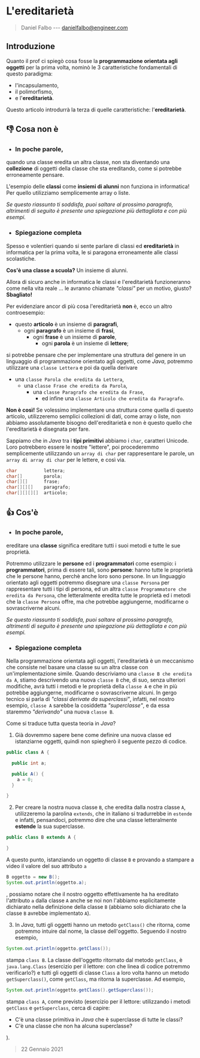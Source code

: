 # L'ereditarietà

> Daniel Falbo --- <danielfalbo@engineer.com>

## Introduzione

Quanto il prof ci spiegò cosa fosse la **programmazione orientata agli
oggetti** per la prima volta, nominò le 3 caratteristiche fondamentali di
questo paradigma:

- l'incapsulamento,
- il polimorfismo,
- e l'**ereditarietà**.

Questo articolo introdurrà la terza di quelle caratteristiche:
l'**ereditarietà**.

## 👎 Cosa non è

- ### In poche parole,

quando una classe eredita un altra classe, non sta diventando una
**collezione** di oggetti della classe che sta ereditando, come si potrebbe
erroneamente pensare.

L'esempio delle **classi** come **insiemi di alunni** non funziona in
informatica! Per quello utilizziamo semplicemente array o liste.

_Se questo riassunto ti soddisfa, puoi saltare al prossimo paragrafo,
altrimenti di seguito è presente una spiegazione più dettagliata e con più
esempi._

- ### Spiegazione completa

Spesso e volentieri quando si sente parlare di classi ed **ereditarietà** in
informatica per la prima volta, le si paragona erroneamente alle classi
scolastiche.

**Cos'è una classe a scuola?** Un insieme di alunni.

Allora di sicuro anche in informatica le classi e l'ereditarietà funzioneranno
come nella vita reale ... le avranno chiamate _"classi"_ per un motivo,
giusto? **Sbagliato!**

Per evidenziare ancor di più cosa l'ereditarietà **non** è, ecco un altro
controesempio:

- questo **articolo** è un insieme di **paragrafi**,
  - ogni **paragrafo** è un insieme di **frasi**,
    - ogni **frase** è un insieme di **parole**,
      - ogni **parola** è un insieme di **lettere**;

si potrebbe pensare che per implementare una struttura del genere
in un linguaggio di programmazione orientato agli oggetti, come _Java_,
potremmo utilizzare una `classe Lettera` e poi da quella derivare

- una `classe Parola che eredita da Lettera`,
  - una `classe Frase che eredita da Parola`,
    - una `classe Paragrafo che eredita da Frase`,
      - ed infine una `classe Articolo che eredita da Paragrafo`.

**Non è così!** Se volessimo implementare una struttura come quella di questo
articolo, utilizzeremo semplici collezioni di dati, come array o liste, non
abbiamo assolutamente bisogno dell'ereditarietà e non è questo quello che
l'ereditarietà è disegnata per fare.

Sappiamo che in _Java_ tra i **tipi primitivi** abbiamo i `char`, caratteri
Unicode. Loro potrebbero essere le nostre "lettere", poi procederemmo
semplicemente utilizzando un `array di char` per rappresentare le parole, un
`array di array di char` per le lettere, e così via.

```java
char          lettera;
char[]        parola;
char[][]      frase;
char[][][]    paragrafo;
char[][][][]  articolo;
```

## 👍 Cos'è

- ### In poche parole,

ereditare una **classe** significa ereditare tutti i suoi metodi e tutte le
sue proprietà.

Potremmo utilizzare le **persone** ed i **programmatori** come esempio: i
**programmatori**, prima di essere tali, sono **persone**: hanno tutte le
proprietà che le persone hanno, perchè anche loro sono persone. In un
linguaggio orientato agli oggetti potremmo disegnare una `classe Persona` per
rappresentare tutti i tipi di persona, ed un altra `classe Programmatore che eredita da Persona`, che letteralmente eredita tutte le proprietà ed i metodi
che la `classe Persona` offre, ma che potrebbe aggiungerne, modificarne o
sovrascriverne alcuni.

_Se questo riassunto ti soddisfa, puoi saltare al prossimo paragrafo,
altrimenti di seguito è presente una spiegazione più dettagliata e con più
esempi._

- ### Spiegazione completa

Nella programmazione orientata agli oggetti, l'ereditarietà è un meccanismo
che consiste nel basare una classe su un altra classe con un'implementazione
simile. Quando descriviamo una `classe B che eredita da A`, stiamo descrivendo
una nuova `classe B` che, di suo, senza ulteriori modifiche, avrà tutti i
metodi e le proprietà della `classe A` e che in più potrebbe aggiungerne,
modificarne o sovrascriverne alcuni. In gergo tecnico si parla di _"classi
derivate da superclassi"_, infatti, nel nostro esempio, `classe A` sarebbe la
cosiddetta _"superclasse"_, e da essa staremmo _"derivando"_ una nuova `classe B`.

Come si traduce tutta questa teoria in _Java_?

1. Già dovremmo sapere bene come definire una nuova classe ed istanziarne
   oggetti, quindi non spiegherò il seguente pezzo di codice.

```java
public class A {

  public int a;

  public A() {
    a = 0;
  }

}
```

2. Per creare la nostra nuova classe `B`, che eredita dalla nostra classe `A`,
   utilizzeremo la parolina `extends`, che in italiano si tradurrebbe in
   `estende` e infatti, pensandoci, potremmo dire che una classe letteralmente
   **estende** la sua superclasse.

```java
public class B extends A {

}
```

A questo punto, istanziando un oggetto di classe `B` e provando a stampare a
video il valore del suo attributo `a`

```java
B oggetto = new B();
System.out.println(oggetto.a);
```

, possiamo notare che il nostro oggetto effettivamente ha ha ereditato
l'attributo `a` dalla classe `A` anche se noi non l'abbiamo esplicitamente
dichiarato nella definizione della classe `B` (abbiamo solo dichiarato che la
classe `B` avrebbe implementato `A`).

3. In _Java_, tutti gli oggetti hanno un metodo `getClass()` che ritorna, come
   potremmo intuire dal nome, la classe dell'oggetto. Seguendo il nostro
   esempio,

```java
System.out.println(oggetto.getClass());
```

stampa `class B`. La classe
dell'oggetto ritornato dal metodo `getClass`, è `java.lang.Class`
(esercizio per il lettore: con che linea di codice potremmo verificarlo?) e
tutti gli oggetti di classe `Class` a loro volta hanno un metodo
`getSuperclass()`, come `getClass`, ma ritorna la superclasse. Ad esempio,

```java
System.out.println(oggetto.getClass().getSuperclass());
```

stampa `class A`, come previsto (esercizio per il lettore: utilizzando i
metodi `getClass` e `getSuperclass`, cerca di capire:

- C'è una classe primitiva in _Java_ che è superclasse di tutte le classi?
- C'è una classe che non ha alcuna superclasse?

).

> 22 Gennaio 2021
